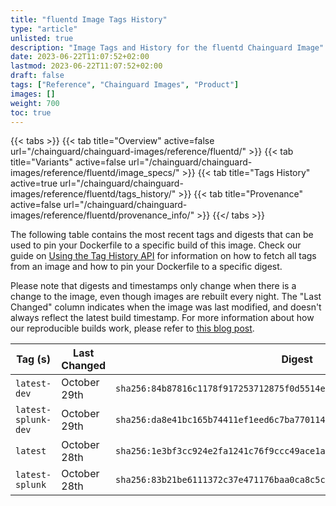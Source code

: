 ```yaml
---
title: "fluentd Image Tags History"
type: "article"
unlisted: true
description: "Image Tags and History for the fluentd Chainguard Image"
date: 2023-06-22T11:07:52+02:00
lastmod: 2023-06-22T11:07:52+02:00
draft: false
tags: ["Reference", "Chainguard Images", "Product"]
images: []
weight: 700
toc: true
---
```


{{< tabs >}}
{{< tab title="Overview" active=false url="/chainguard/chainguard-images/reference/fluentd/" >}}
{{< tab title="Variants" active=false url="/chainguard/chainguard-images/reference/fluentd/image_specs/" >}}
{{< tab title="Tags History" active=true url="/chainguard/chainguard-images/reference/fluentd/tags_history/" >}}
{{< tab title="Provenance" active=false url="/chainguard/chainguard-images/reference/fluentd/provenance_info/" >}}
{{</ tabs >}}

The following table contains the most recent tags and digests that can be used to pin your Dockerfile to a specific build of this image. Check our guide on [Using the Tag History API](/chainguard/chainguard-images/using-the-tag-history-api/) for information on how to fetch all tags from an image and how to pin your Dockerfile to a specific digest.

Please note that digests and timestamps only change when there is a change to the image, even though images are rebuilt every night. The "Last Changed" column indicates when the image was last modified, and doesn't always reflect the latest build timestamp. For more information about how our reproducible builds work, please refer to [this blog post](https://www.chainguard.dev/unchained/reproducing-chainguards-reproducible-image-builds).

| Tag (s)              | Last Changed | Digest                                                                    |
|----------------------|--------------|---------------------------------------------------------------------------|
|  `latest-dev`        | October 29th | `sha256:84b87816c1178f917253712875f0d5514e582f199391860abe14675c251096a6` |
|  `latest-splunk-dev` | October 29th | `sha256:da8e41bc165b74411ef1eed6c7ba7701149d8d546d2beb72154d014601f561d1` |
|  `latest`            | October 28th | `sha256:1e3bf3cc924e2fa1241c76f9ccc49ace1a7d8012d3fe141542be6cfa7ad4c347` |
|  `latest-splunk`     | October 28th | `sha256:83b21be6111372c37e471176baa0ca8c5cfbcb08a4c4c3d1f142a3ede25bbed7` |

